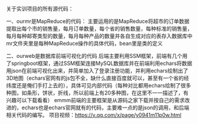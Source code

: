 关于实训项目的所有源代码：

一、ourmr是MapReduce的代码：
主要运用的是MapReduce将超市的订单数据提取出每个市的销售量，每月订单数量，每个省的销售数量，每种标准的销售量，每月每种邮寄类型的数量，每月每种产品的数量并各自生成对应的表存入数据库中
mr文件夹里是每种MapReduce操作的具体代码，bean里是类的定义

二、ourweb是数据库前端可视化的代码
后端主要利用SSM框架，前端有几个用了springboot框架，通过SSM框架连接MySQL数据库并在前端利用echars将数据用json在前端可视化出来，并简单加入了登录注册功能，并利用echars绘制出了3D地图（echars官网有的js包不全，缺什么直接百度就可以，甚至有一个省的经纬度还是俺们手打上去的），具体可见内部代码（每种对比都用echars绘制了很多种图，如条形，饼状，折线，所以前端上有20多种图，在这里不一一描述了，有兴趣可以下载看看）
emmm前端的主要框架是从源码之家下载并按自己的需求改进的，echars也是echars官网就有的代码，主要难一点的是json的调用，和后端相关代码的编写。
项目视频：https://v.qq.com/x/page/y0941m11p0w.html
